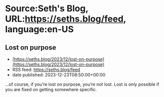# Source:Seth's Blog, URL:https://seths.blog/feed, language:en-US

## Lost on purpose
 - [https://seths.blog/2023/12/lost-on-purpose](https://seths.blog/2023/12/lost-on-purpose)
 - RSS feed: https://seths.blog/feed
 - date published: 2023-12-23T08:50:00+00:00

&#8230;of course, if you&#8217;re lost on purpose, you&#8217;re not lost. Lost is only possible if you are fixed on getting somewhere specific.

